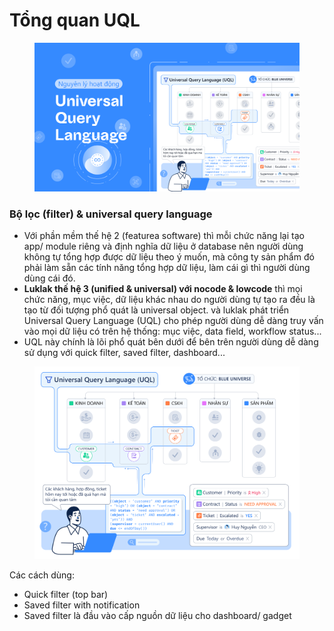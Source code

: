 # Tổng quan UQL

<figure><img src="../../.gitbook/assets/image (69).png" alt=""><figcaption></figcaption></figure>

### Bộ lọc (filter) & universal query language

* Với phần mềm thế hệ 2 (featurea software) thì mỗi chức năng lại tạo app/ module riêng và định nghĩa dữ liệu ở database nên người dùng không tự tổng hợp được dữ liệu theo ý muốn, mà công ty sản phẩm đó phải làm sẵn các tính năng tổng hợp dữ liệu, làm cái gì thì người dùng dùng cái đó.
* **Luklak thế hệ 3 (unified & universal) với nocode & lowcode** thì mọi chức năng, mục việc, dữ liệu khác nhau do người dùng tự tạo ra đều là tạo từ đối tượng phổ quát là universal object. và luklak phát triển Universal Query Language (UQL) cho phép người dùng dễ dàng truy vấn vào mọi dữ liệu có trên hệ thống: mục việc, data field, workflow status...
* UQL này chính là lõi phổ quát bên dưới để bên trên người dùng dễ dàng sử dụng với quick filter, saved filter, dashboard...

<figure><img src="../../.gitbook/assets/image (304).png" alt=""><figcaption></figcaption></figure>



Các cách dùng:

* Quick filter (top bar)
* Saved filter with notification
* Saved filter là đầu vào cấp nguồn dữ liệu cho dashboard/ gadget
